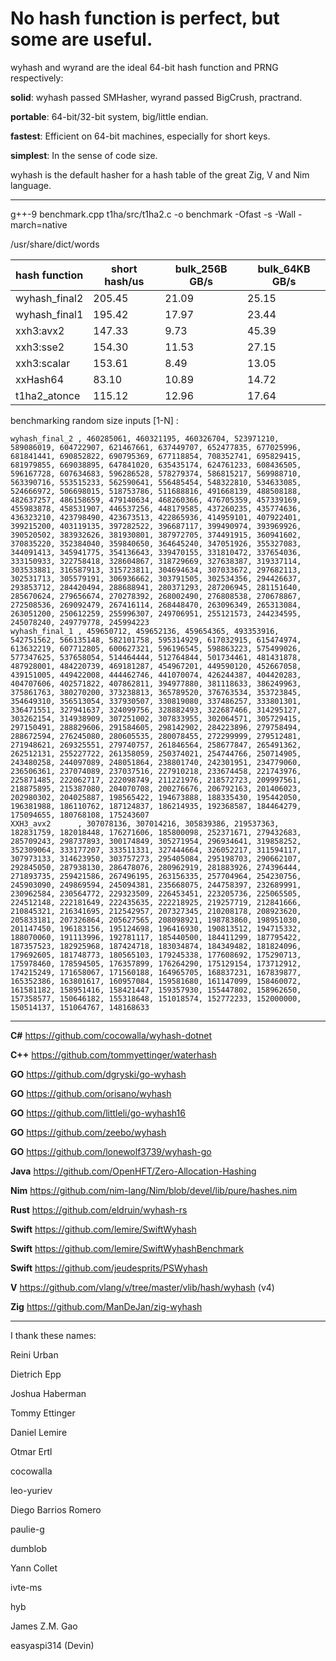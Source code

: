 No hash function is perfect, but some are useful.
====

wyhash and wyrand are the ideal 64-bit hash function and PRNG respectively: 

**solid**:  wyhash passed SMHasher, wyrand passed BigCrush, practrand.

**portable**: 64-bit/32-bit system, big/little endian.
  
**fastest**:  Efficient on 64-bit machines, especially for short keys.
  
**simplest**: In the sense of code size.

wyhash is the default hasher for a hash table of the great Zig, V and Nim language.

----------------------------------------

g++-9 benchmark.cpp t1ha/src/t1ha2.c -o benchmark -Ofast -s  -Wall -march=native

/usr/share/dict/words

|hash function  |short hash/us  |bulk_256B GB/s |bulk_64KB GB/s |
|----           |----           |----           |----           |
|wyhash_final2  |205.45         |21.09          |25.15          |
|wyhash_final1  |195.42         |17.97          |23.44          |
|xxh3:avx2      |147.33         |9.73           |45.39          |
|xxh3:sse2      |154.30         |11.53          |27.15          |
|xxh3:scalar    |153.61         |8.49           |13.05          |
|xxHash64       |83.10          |10.89          |14.72          |
|t1ha2_atonce   |115.12         |12.96          |17.64          |

benchmarking random size inputs [1-N] : 
```
wyhash_final_2 , 460285061, 460321195, 460326704, 523971210, 589086019, 604722907, 621467661, 637449707, 652477835, 677025996, 681841441, 690852822, 690795369, 677118854, 708352741, 695829415, 681979855, 669038895, 647841020, 635435174, 624761233, 608436505, 596167728, 607634683, 596286528, 578279374, 586815217, 569988710, 563390716, 553515233, 562590641, 556485454, 548322810, 534633085, 524666972, 506698015, 518753786, 511688816, 491668139, 488508188, 482637257, 486158659, 479140634, 468260366, 476705359, 457339169, 455983878, 458531907, 446537256, 448179585, 437260235, 435774636, 436323210, 423798490, 423673513, 422865936, 414959101, 407922401, 399215200, 403119135, 397282522, 396687117, 399490974, 393969926, 390520502, 383932626, 381930801, 387972705, 374491915, 360941602, 370835220, 352384040, 359840650, 364645240, 347051926, 355327083, 344091413, 345941775, 354136643, 339470155, 331810472, 337654036, 333150933, 322758418, 328604867, 318729669, 327638387, 319337114, 303533881, 316587913, 315723811, 304694634, 307033672, 297682113, 302531713, 305579191, 306936662, 303791505, 302534356, 294426637, 293853712, 284420494, 288688941, 280371293, 287206945, 281151640, 285670624, 279656674, 270278392, 268002490, 276808538, 270678867, 272508536, 269092479, 267416114, 268448470, 263096349, 265313084, 263051200, 250612259, 255996307, 249706951, 255121573, 244234595, 245078240, 249779778, 245994223
wyhash_final_1 , 459650712, 459652136, 459654365, 493353916, 542751562, 566135148, 582101758, 595314929, 617032915, 615474974, 613632219, 607712805, 600627321, 596196545, 598863223, 575499026, 577347625, 537658054, 514464444, 512764844, 501734461, 481431878, 487928001, 484220739, 469181287, 454967201, 449590120, 452667058, 439151005, 449422008, 444462746, 441070074, 426244387, 404420283, 404707606, 402571822, 407862811, 394977880, 381118633, 386249963, 375861763, 380270200, 373238813, 365789520, 376763534, 353723845, 354649310, 356513054, 337930507, 330819080, 337486257, 333801301, 336471551, 327941637, 324099756, 328882493, 322687466, 314295127, 303262154, 314938909, 307251002, 307833955, 302064571, 305729415, 297150491, 288829606, 291584605, 298142902, 284223896, 279758494, 288672594, 276245080, 280605535, 280078455, 272299999, 279512481, 271948621, 269325551, 279740757, 261846564, 258677847, 265491362, 262512131, 255227722, 261358059, 250374021, 254744766, 250714905, 243480258, 244097089, 248051864, 238801740, 242301951, 234779060, 236506361, 237074089, 237037516, 227910218, 233674458, 221743976, 225871485, 222062717, 222098749, 211221976, 218572723, 209997561, 218875895, 215387080, 204070708, 200276676, 206792163, 201406023, 202980302, 204025887, 198565422, 194673888, 188335430, 195442050, 196381988, 186110762, 187124837, 186214935, 192368587, 184464279, 175094655, 180768108, 175243607
XXH3_avx2      , 307078136, 307014216, 305839386, 219537363, 182831759, 182018448, 176271606, 185800098, 252371671, 279432683, 285709243, 298737893, 300174849, 305271954, 296934641, 319858252, 352309064, 333177207, 333511331, 327444664, 326052217, 311594117, 307973133, 314623950, 303757273, 295405084, 295198703, 290662107, 292845050, 287938130, 286478076, 280962919, 281883926, 274396444, 271893735, 259421586, 267496195, 263156335, 257704964, 254230756, 245903090, 249869594, 245094381, 235668075, 244758397, 232689991, 230962584, 230564772, 229323509, 226453451, 223205736, 225065505, 224512148, 222181649, 222435635, 222218925, 219257719, 212841666, 210845321, 216341695, 212542957, 207327345, 210208178, 208923620, 205833181, 207326864, 205627565, 208098921, 198783860, 198951030, 201147450, 196183156, 195124698, 196416930, 190813512, 194715332, 188070060, 191113996, 192781117, 185440500, 184411299, 187795422, 187357523, 182925968, 187424718, 183034874, 184349482, 181824096, 179692605, 181748773, 180565103, 179245338, 177608692, 175290713, 175978460, 178594505, 176357899, 176264290, 175129154, 173712912, 174215249, 171658067, 171560188, 164965705, 168837231, 167839877, 165352386, 163801617, 160957084, 159581680, 161147099, 158460072, 161581182, 158951416, 158421447, 159357930, 155447802, 158962650, 157358577, 150646182, 155318648, 151018574, 152772233, 152000000, 150514137, 151064767, 148168633
```
----------------------------------------

**C#**  https://github.com/cocowalla/wyhash-dotnet

**C++**  https://github.com/tommyettinger/waterhash

**GO**  https://github.com/dgryski/go-wyhash

**GO**  https://github.com/orisano/wyhash

**GO** https://github.com/littleli/go-wyhash16

**GO** https://github.com/zeebo/wyhash

**GO** https://github.com/lonewolf3739/wyhash-go

**Java** https://github.com/OpenHFT/Zero-Allocation-Hashing

**Nim** https://github.com/nim-lang/Nim/blob/devel/lib/pure/hashes.nim

**Rust**  https://github.com/eldruin/wyhash-rs

**Swift** https://github.com/lemire/SwiftWyhash

**Swift**  https://github.com/lemire/SwiftWyhashBenchmark

**Swift**  https://github.com/jeudesprits/PSWyhash

**V** https://github.com/vlang/v/tree/master/vlib/hash/wyhash (v4)

**Zig** https://github.com/ManDeJan/zig-wyhash

----------------------------------------

I thank these names:

Reini Urban

Dietrich Epp

Joshua Haberman

Tommy Ettinger

Daniel Lemire

Otmar Ertl

cocowalla

leo-yuriev

Diego Barrios Romero

paulie-g 

dumblob

Yann Collet

ivte-ms

hyb

James Z.M. Gao

easyaspi314 (Devin)
